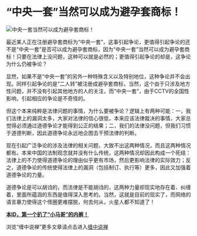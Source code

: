 “中央一套”当然可以成为避孕套商标！
====





![中央一套当然可以成为避孕套商标！](http://simg.sinajs.cn/blog7style/images/common/sg_trans.gif)





最近某人正在注册避孕套商标为“中央一套”，这事引起争论，更值得引起争论的还不是“中央一套”是否可以成为避孕套商标，因为“中央一套”当然可以成为避孕套商标！只要在法律上没问题，这种可以就是必然的；更值得引起争论的却是，这争论为什么仍被争论？

显然，如果不是“中央一套”的另外一种特殊含义以及特别地位，这种争论并不会出现。同样引起争论的是“二人转”被注册成避孕套商标，当然，这个由于只涉及地方性问题，并不没有引起其他地方的人的关注，而“中央一套”，由于CCTV的全国性影响，引起相应的争论是不奇怪的。

但这个本来纯粹是法律问题的事情，为什么要被争论？逻辑上有两种可能：一，我们法律上的漏洞太多，大家对法律的信心很低，本来应该法律裁决的事情，大家总觉得必须通过道德争论才能得到公正的结果；二，我们的法律没问题，但我们习惯于道德判断，因此道德争论永远地企图去干预法律的判断。

现在引起广泛争论的涉及法律的相关问题，大致不出这两种情况，而且这两种情况都有。本来中国的法制观念就并没有什么传统，这两种情况却因此构成一个死结：法律上的不力使得道德争论的理由似乎更有市场，然后更影响法律的实际效力；反之，道德争论的传统使得法律上的漏洞（包括制订、执行等）更多，因此又加强着道德争论的力量。

道德争论是可以胡诌的，而法律是不能胡诌的，这两种力量却现实地存在着、纠缠着，里面所蕴涵的东西是值得深入思考的。当然，这就是目前的现实了，而网络的语言暴力使得这个怪圈更难摆脱，何去何从，火星人都不知道了！

[**本ID，第一个扒了“小马哥”的内裤！**](http://blog.sina.com.cn/u/486e105c010002ea)

浏览“缠中说禅”更多文章请点击进入[缠中说禅](http://blog.sina.com.cn/m/chzhshch)
